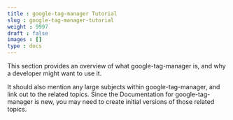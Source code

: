 ```yaml
---
title : google-tag-manager Tutorial
slug : google-tag-manager-tutorial
weight : 9997
draft : false
images : []
type : docs
---
```


This section provides an overview of what google-tag-manager is, and why a developer might want to use it.

It should also mention any large subjects within google-tag-manager, and link out to the related topics.  Since the Documentation for google-tag-manager is new, you may need to create initial versions of those related topics.

